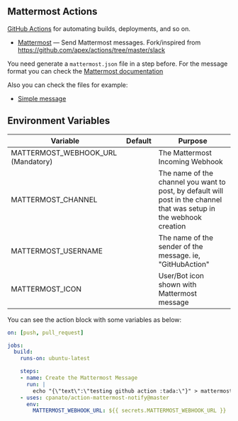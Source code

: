 ## Mattermost Actions

[GitHub Actions](https://github.com/features/actions) for automating builds, deployments, and so on.

- [Mattermost](https://mattermost.com) — Send Mattermost messages. Fork/inspired from https://github.com/apex/actions/tree/master/slack


You need generate a `mattermost.json` file in a step before.
For the message format you can check the [Mattermost documentation](https://docs.mattermost.com/developer/webhooks-incoming.html)

Also you can check the files for example:

 - [Simple message](./mattermost_simple.json)

## Environment Variables

Variable                            | Default                | Purpose
---------------                     |------------------------|-----------------------------------------------------------------------
MATTERMOST_WEBHOOK_URL (Mandatory)  | ` `                    | The Mattermost Incoming Webhook
MATTERMOST_CHANNEL                  | ` `                    | The name of the channel you want to post, by default will post in the channel that was setup in the webhook creation
MATTERMOST_USERNAME                 | ` `                    | The name of the sender of the message. ie, "GitHubAction"
MATTERMOST_ICON                     | ` `                    | User/Bot icon shown with Mattermost message

You can see the action block with some variables as below:

```yaml
on: [push, pull_request]

jobs:
  build:
    runs-on: ubuntu-latest

    steps:
    - name: Create the Mattermost Message
      run: |
        echo "{\"text\":\"testing github action :tada:\"}" > mattermost.json
    - uses: cpanato/action-mattermost-notify@master
      env:
        MATTERMOST_WEBHOOK_URL: ${{ secrets.MATTERMOST_WEBHOOK_URL }}
```

